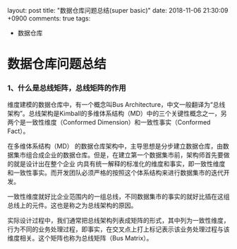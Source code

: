 layout: post
title:  "数据仓库问题总结(super basic)"
date:   2018-11-06 21:30:09 +0900
comments: true
tags:

- 数据仓库

# 数据仓库问题总结

### 1、什么是总线矩阵，总线矩阵的作用

维度建模的数据仓库中，有一个概念叫Bus Architecture，中文一般翻译为“总线架构”。总线架构是Kimball的多维体系结构（MD）中的三个关键性概念之一，另两个是一致性维度（Conformed Dimension）和一致性事实（Conformed Fact）。

在多维体系结构（MD） 的数据仓库架构中，主导思想是分步建立数据仓库，由数据集市组合成企业的数据仓库。但是，在建立第一个数据集市前，架构师首先要做的就是设计出在整个企业 内具有统一解释的标准化的维度和事实，即一致性维度和一致性事实。而开发团队必须严格的按照这个体系结构来进行数据集市的迭代开发。

一致性维度就好比企业范围内的一组总线，不同数据集市的事实的就好比插在这组总线上的元件。这也是称之为总线架构的原因。

实际设计过程中，我们通常把总线架构列表成矩阵的形式，其中列为一致性维度，行为不同的业务处理过程，即事实，在交叉点上打上标记表示该业务处理过程与该维度相关。这个矩阵也称为总线矩阵（Bus Matrix）。



